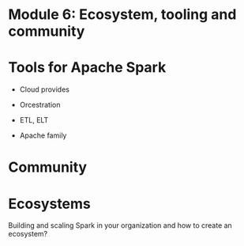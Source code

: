 # Module 6: Ecosystem, tooling and community  


# Tools for Apache Spark

- Cloud provides

- Orcestration

- ETL, ELT

- Apache family

# Community


# Ecosystems


Building and scaling Spark in your organization and how to create an ecosystem?